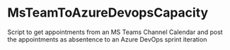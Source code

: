 # MsTeamToAzureDevopsCapacity
Script to get appointments from an MS Teams Channel Calendar and post the appointments as absentence to an Azure DevOps sprint iteration
